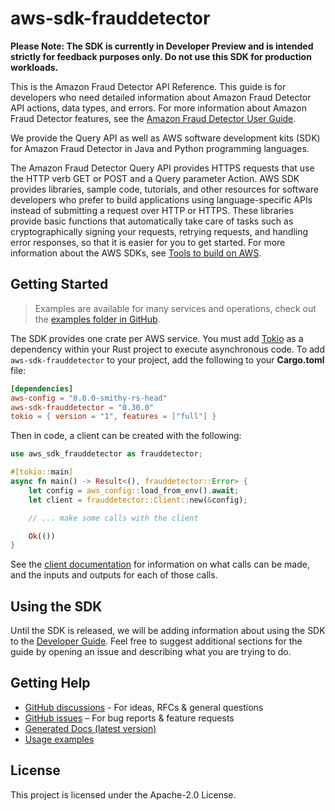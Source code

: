 # aws-sdk-frauddetector

**Please Note: The SDK is currently in Developer Preview and is intended strictly for
feedback purposes only. Do not use this SDK for production workloads.**

This is the Amazon Fraud Detector API Reference. This guide is for developers who need detailed information about Amazon Fraud Detector API actions, data types, and errors. For more information about Amazon Fraud Detector features, see the [Amazon Fraud Detector User Guide](https://docs.aws.amazon.com/frauddetector/latest/ug/).

We provide the Query API as well as AWS software development kits (SDK) for Amazon Fraud Detector in Java and Python programming languages.

The Amazon Fraud Detector Query API provides HTTPS requests that use the HTTP verb GET or POST and a Query parameter Action. AWS SDK provides libraries, sample code, tutorials, and other resources for software developers who prefer to build applications using language-specific APIs instead of submitting a request over HTTP or HTTPS. These libraries provide basic functions that automatically take care of tasks such as cryptographically signing your requests, retrying requests, and handling error responses, so that it is easier for you to get started. For more information about the AWS SDKs, see [Tools to build on AWS](https://docs.aws.amazon.com/https:/aws.amazon.com/tools/).

## Getting Started

> Examples are available for many services and operations, check out the
> [examples folder in GitHub](https://github.com/awslabs/aws-sdk-rust/tree/main/examples).

The SDK provides one crate per AWS service. You must add [Tokio](https://crates.io/crates/tokio)
as a dependency within your Rust project to execute asynchronous code. To add `aws-sdk-frauddetector` to
your project, add the following to your **Cargo.toml** file:

```toml
[dependencies]
aws-config = "0.0.0-smithy-rs-head"
aws-sdk-frauddetector = "0.30.0"
tokio = { version = "1", features = ["full"] }
```

Then in code, a client can be created with the following:

```rust
use aws_sdk_frauddetector as frauddetector;

#[tokio::main]
async fn main() -> Result<(), frauddetector::Error> {
    let config = aws_config::load_from_env().await;
    let client = frauddetector::Client::new(&config);

    // ... make some calls with the client

    Ok(())
}
```

See the [client documentation](https://docs.rs/aws-sdk-frauddetector/latest/aws_sdk_frauddetector/client/struct.Client.html)
for information on what calls can be made, and the inputs and outputs for each of those calls.

## Using the SDK

Until the SDK is released, we will be adding information about using the SDK to the
[Developer Guide](https://docs.aws.amazon.com/sdk-for-rust/latest/dg/welcome.html). Feel free to suggest
additional sections for the guide by opening an issue and describing what you are trying to do.

## Getting Help

* [GitHub discussions](https://github.com/awslabs/aws-sdk-rust/discussions) - For ideas, RFCs & general questions
* [GitHub issues](https://github.com/awslabs/aws-sdk-rust/issues/new/choose) – For bug reports & feature requests
* [Generated Docs (latest version)](https://awslabs.github.io/aws-sdk-rust/)
* [Usage examples](https://github.com/awslabs/aws-sdk-rust/tree/main/examples)

## License

This project is licensed under the Apache-2.0 License.

